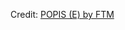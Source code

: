 <div id="observablehq-91685340"></div>
<p>Credit: <a href="https://observablehq.com/d/d0790d03c4a12a91">POPIS (E) by FTM</a></p>

<link rel="stylesheet" href="https://cdn.jsdelivr.net/npm/@observablehq/inspector@5/dist/inspector.css">
<script type="module">
import {Runtime, Inspector} from "https://cdn.jsdelivr.net/npm/@observablehq/runtime@5/dist/runtime.js";
import define from "https://api.observablehq.com/d/d0790d03c4a12a91.js?";
new Runtime().module(define, Inspector.into("#observablehq-91685340"));
</script>
